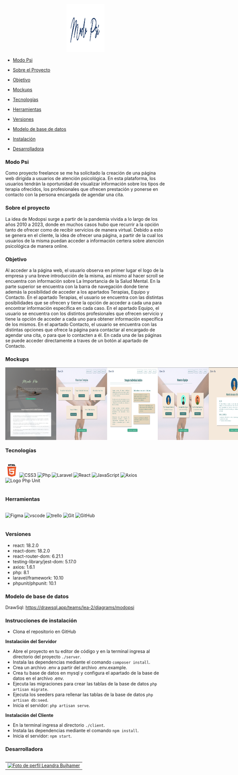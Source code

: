 <div align="center">
<img src="./client/src/assets/Logo1.svg" alt="Logo modopsi" width="120" height="150"/>
</div> 


- [Modo Psi](#modo-psi)

- [Sobre el Proyecto](#sobre-el-proyecto)

- [Objetivo](#objetivo)

- [Mockups](#mockups)
  
- [Tecnologías](#tecnologías)

- [Herramientas](#herramientas)

- [Versiones](#versiones)

- [Modelo de base de datos](#modelo-de-base-de-datos)

- [Instalación](#instrucciones-de-instalación)

- [Desarrolladora](#desarrolladora)


### Modo Psi
Como proyecto freelance se me ha solicitado la creación de una página web dirigida a usuarios de atención psicológica.
En esta plataforma, los usuarios tendrán la oportunidad de visualizar información sobre los tipos de terapia ofrecidos, los profesionales que ofrecen prestación y ponerse en contacto con la persona encargada de agendar una cita.


### Sobre el proyecto
La idea de Modopsi surge a partir de la pandemia vivida a lo largo de los años 2010 a 2023, donde en muchos casos hubo que recurrir a la opción tanto de ofrecer como de recibir servicios de manera virtual. Debido a esto se genera en el cliente, la idea de ofrecer una página, a partir de la cual los usuarios de la misma puedan acceder a información certera sobre atención psicológica de manera online. 


### Objetivo
 Al acceder a la página web, el usuario observa en primer lugar el logo de la empresa y una breve introducción de la misma, así mismo al hacer scroll se encuentra con información sobre La Importancia de la Salud Mental. En la parte superior se encuentra con la barra de navegación donde tiene además la posibilidad de acceder a los apartados Terapias, Equipo y Contacto. 
 En el apartado Terapias, el usuario se encuentra con las distintas posibilidades que se ofrecen y tiene la opción de acceder a cada una para encontrar información específica en cada caso. 
 En el apartado Equipo, el usuario se encuentra con los distintos profesionales que ofrecen servicio y tiene la opción de acceder a cada uno para obtener información específica de los mismos.
 En el apartado Contacto, el usuario se encuentra con las distintas opciones que ofrece la página para contactar al encargado de agendar una cita, o para que lo contacten a él.
 En cada una de las páginas se puede acceder directamente a traves de un botón al apartado de Contacto. 


 ### Mockups
 
<div style="display: flex;">
<img src="/client/src/assets/mockups/Home.png" alt="Home" width="160"/>
<img src="/client/src/assets/mockups/Therapies.png" alt="Therapies" width="160"/>
<img src="/client/src/assets/mockups/Therapy-details.png" alt="Therapy details" width="160"/>
<img src="/client/src/assets/mockups/Team.png" alt="Team" width="160"/>
<img src="/client/src/assets/mockups/Professional-details.png" alt="Professional details" width="160"/>
<img src="/client/src/assets/mockups/Contact.png" alt="Contact" width="160"/>
</div>


### Tecnologías 
<br>
<div>
<img src="https://raw.githubusercontent.com/devicons/devicon/master/icons/html5/html5-original-wordmark.svg" alt="html5" width="40" height="40"/>
<img src="https://profilinator.rishav.dev/skills-assets/css3-original-wordmark.svg" alt="CSS3" height="50" />
<img src="https://raw.githubusercontent.com/jmnote/z-icons/master/svg/php.svg" alt="Php" width="40" height="40"/>
<img src="https://profilinator.rishav.dev/skills-assets/laravel-plain-wordmark.svg" alt="Laravel" width="40" height="40"/>
<img src="https://profilinator.rishav.dev/skills-assets/react-original-wordmark.svg" alt="React" width="40" height="40" />
<img  src="https://profilinator.rishav.dev/skills-assets/javascript-original.svg" alt="JavaScript" width="40" height="50" /> 
<img  src="https://user-images.githubusercontent.com/16843090/101181820-f3a63780-3612-11eb-9d3a-05452f2b0ad8.png" alt="Axios" width="40" height="50" />
<img src="https://cdn.worldvectorlogo.com/logos/phpunit.svg" alt="Logo Php Unit" width="60" height="40"/>
</div>
<br>


### Herramientas
<br>
<div>
<img src="https://www.vectorlogo.zone/logos/figma/figma-icon.svg" alt="Figma" width="40" height="40"/>
<img src="https://w7.pngwing.com/pngs/512/824/png-transparent-visual-studio-code-hd-logo-thumbnail.png" alt="vscode" width="40" heigth="40"/>
<img src="https://w7.pngwing.com/pngs/115/721/png-transparent-trello-social-icons-icon.png" alt="trello" width="40" heigth="40"/>
<img src="https://www.vectorlogo.zone/logos/git-scm/git-scm-icon.svg" alt="Git" width="40" height="40"/>
<img src="https://cdn-icons-png.flaticon.com/512/25/25231.png" alt="GitHub" width="40" heigth="40"/>
</div>
<br>

### Versiones

-   react: 18.2.0
-   react-dom: 18.2.0
-   react-router-dom: 6.21.1
-   testing-library/jest-dom: 5.17.0
-   axios: 1.6.1
-   php: 8.1
-   laravel/framework: 10.10
-   phpunit/phpunit: 10.1
  
### Modelo de base de datos
DrawSql: https://drawsql.app/teams/lea-2/diagrams/modopsi


### Instrucciones de instalación


- Clona el repositorio en GitHub
  

**Instalación del Servidor**

- Abre el proyecto en tu editor de código y en la terminal ingresa al directorio del proyecto `./server`.
- Instala las dependencias mediante el comando `composer install`.
- Crea un archivo .env a partir del archivo .env.example. 
- Crea tu base de datos en mysql y configura el apartado de la base de datos en el archivo .env.
- Ejecuta las migraciones para crear las tablas de la base de datos `php artisan migrate`.
- Ejecuta los seeders para rellenar las tablas de la base de datos `php artisan db:seed`.
- Inicia el servidor: `php artisan serve`.


**Instalación del Cliente**

- En la terminal ingresa al directorio `./client`.
- Instala las dependencias mediante el comando `npm install`.
- Inicia el servidor: `npm start`.


### Desarrolladora


  <div style="white-space: nowrap; overflow-x: auto;">
   <table>
    <tr>
     <td>
            <a href="https://www.linkedin.com/in/leandra-bujhamer/">
                <img src="https://media.licdn.com/dms/image/D4D03AQHlrb1Uiu9F5A/profile-displayphoto-shrink_200_200/0/1694700343841?e=1701302400&v=beta&t=SM0AjgJLSP87FAY9BEpoP1clf1ckVUva_tOkiyvRFxo"
                    alt="Foto de perfil" width="100">
                Leandra Bujhamer
            </a>
     </td>
    </tr>
   </table>
  </div>
